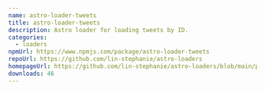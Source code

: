 ```yaml
---
name: astro-loader-tweets
title: astro-loader-tweets
description: Astro loader for loading tweets by ID.
categories:
  - loaders
npmUrl: https://www.npmjs.com/package/astro-loader-tweets
repoUrl: https://github.com/lin-stephanie/astro-loaders
homepageUrl: https://github.com/lin-stephanie/astro-loaders/blob/main/packages/astro-loader-tweets/
downloads: 46
---
```

